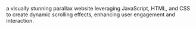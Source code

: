 a visually stunning parallax website leveraging
JavaScript, HTML, and CSS to create dynamic scrolling
effects, enhancing user engagement and interaction.
